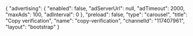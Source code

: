 {
    "advertising": {
        "enabled": false,
        "adServerUrl": null,
        "adTimeout": 2000,
        "maxAds": 100,
        "adInterval": 0
    },
    "preload": false,
    "type": "carousel",
    "title": "Copy verification",
    "name": "copy-verification",
    "channelId": "117407961",
    "layout": "bootstrap"
}